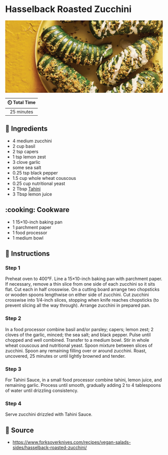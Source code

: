 # Hasselback Roasted Zucchini

![Hasselback Roasted Zucchini](../assets/images/hasselback-roasted-zucchini.jpg)

| :timer_clock: Total Time |
|:-----------------------: |
| 25 minutes |

## :salt: Ingredients

- 4 medium zucchini
- 2 cup basil
- 2 tsp capers
- 1 tsp lemon zest
- 3 clove garlic
- some sea salt
- 0.25 tsp black pepper
- 1.5 cup whole wheat couscous
- 0.25 cup nutritional yeast
- 2 Tbsp [Tahini][1]
- 3 Tbsp lemon juice

## :cooking: Cookware

- 1 15×10-inch baking pan
- 1 parchment paper
- 1 food processor
- 1 medium bowl

## :pencil: Instructions

### Step 1

Preheat oven to 400°F. Line a 15×10-inch baking pan with parchment paper. If necessary, remove a thin slice from one
side of each zucchini so it sits flat. Cut each in half crosswise. On a cutting board arrange two chopsticks or wooden
spoons lengthwise on either side of zucchini. Cut zucchini crosswise into 1/4-inch slices, stopping when knife reaches
chopsticks (to prevent slicing all the way through). Arrange zucchini in prepared pan.

### Step 2

In a food processor combine basil and/or parsley; capers; lemon zest; 2 cloves of the garlic, minced; the sea salt; and
black pepper. Pulse until chopped and well combined. Transfer to a medium bowl. Stir in whole wheat couscous and
nutritional yeast. Spoon mixture between slices of zucchini. Spoon any remaining filling over or around zucchini. Roast,
uncovered, 25 minutes or until lightly browned and tender.

### Step 3

For Tahini Sauce, in a small food processor combine tahini, lemon juice, and remaining garlic. Process until smooth,
gradually adding 2 to 4 tablespoons of water until drizzling consistency.

### Step 4

Serve zucchini drizzled with Tahini Sauce.

## :link: Source

- <https://www.forksoverknives.com/recipes/vegan-salads-sides/hasselback-roasted-zucchini/>

[1]: <../sauces-and-dressings/tahini.md>
